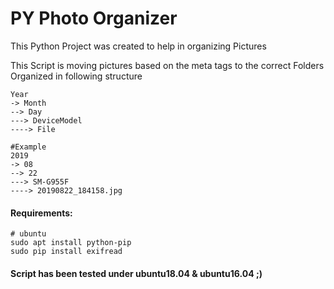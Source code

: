 # PY Photo Organizer
This Python Project was created to help in organizing Pictures

This Script is moving pictures based on the meta tags to the correct Folders
Organized in following structure

    Year
    -> Month
    --> Day
    ---> DeviceModel
    ----> File
    
    #Example
    2019
    -> 08
    --> 22
    ---> SM-G955F
    ----> 20190822_184158.jpg
    

#### Requirements:
    # ubuntu
    sudo apt install python-pip
    sudo pip install exifread

#### Script has been tested under ubuntu18.04 & ubuntu16.04 ;) 
